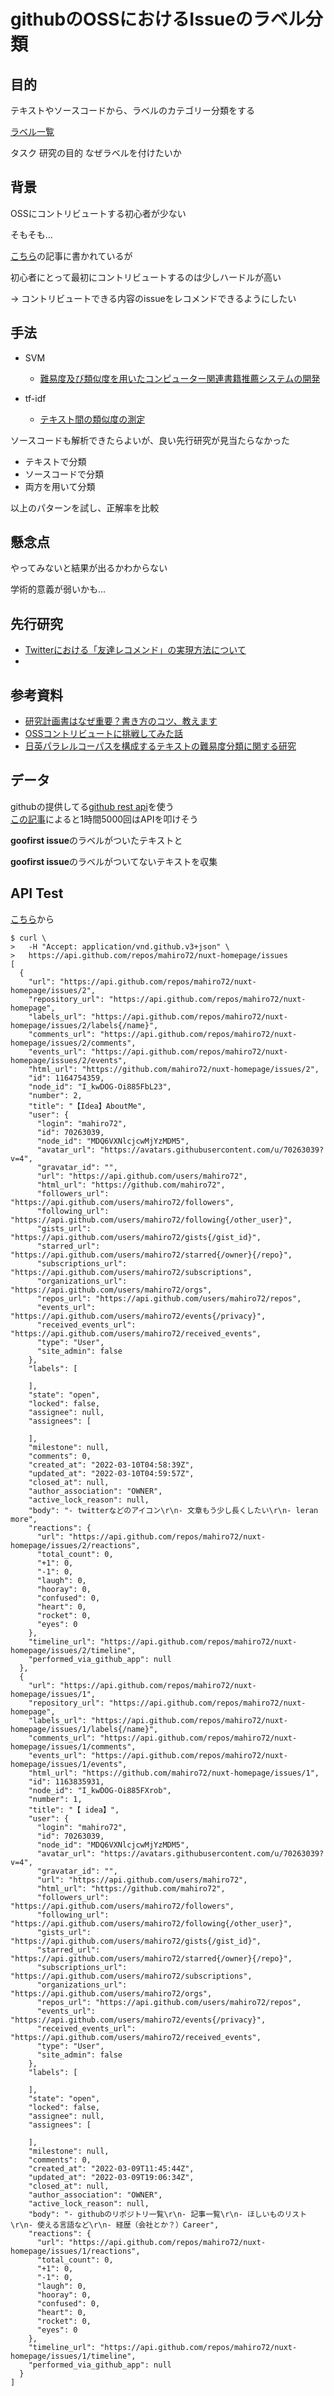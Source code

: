 # githubのOSSにおけるIssueのラベル分類

## 目的

テキストやソースコードから、ラベルのカテゴリー分類をする

[ラベル一覧](https://penguin-coffeebreak.com/archives/444)


タスク
研究の目的
なぜラベルを付けたいか



## 背景




OSSにコントリビュートする初心者が少ない 

そもそも...

[こちら](https://jp.quora.com/nanika-shira-no-OSS-ni-kontoribyu-to-shita-i-no-desuga-OSS-shoshinsha-ga-kontoribyu-to-deki-sou-na-OSS-wo-sagasu-no-ni-yoi-houhou-ha-arima-suka)の記事に書かれているが

初心者にとって最初にコントリビュートするのは少しハードルが高い

-> コントリビュートできる内容のissueをレコメンドできるようにしたい



## 手法

- SVM 
  - [難易度及び類似度を用いたコンピューター関連書籍推薦システムの開発](https://ipsj.ixsq.nii.ac.jp/ej/?action=pages_view_main&active_action=repository_view_main_item_detail&item_id=98189&item_no=1&page_id=13&block_id=8)

- tf-idf
  - [テキスト間の類似度の測定](https://www.jstage.jst.go.jp/article/jkg/70/7/70_373/_article/-char/ja/)


ソースコードも解析できたらよいが、良い先行研究が見当たらなかった

- テキストで分類
- ソースコードで分類
- 両方を用いて分類

以上のパターンを試し、正解率を比較

## 懸念点

やってみないと結果が出るかわからない

学術的意義が弱いかも...

## 先行研究

- [Twitterにおける「友達レコメンド」の実現方法について](https://cir.nii.ac.jp/crid/1570009752926859520)
- 


## 参考資料
- [研究計画書はなぜ重要？書き方のコツ、教えます](https://acaric.jp/articles/column/1191)
- [OSSコントリビュートに挑戦してみた話](https://qiita.com/QWYNG/items/afbca5261f2f770995d2)
- [日英パラレルコーパスを構成するテキストの難易度分類に関する研究](https://www.cit.nihon-u.ac.jp/laboratorydata/kenkyu/publication/journal_b/b37.6.pdf)


## データ
githubの提供してる[github rest api](https://docs.github.com/ja/rest)を使う  
[この記事](https://qiita.com/syossan27/items/dd3bd152792360c29d01)によると1時間5000回はAPIを叩けそう

**goofirst issue**のラベルがついたテキストと

**goofirst issue**のラベルがついてないテキストを収集

## API Test

[こちら](https://docs.github.com/ja/rest/issues/issues)から

```
$ curl \
>   -H "Accept: application/vnd.github.v3+json" \
>   https://api.github.com/repos/mahiro72/nuxt-homepage/issues
[
  {
    "url": "https://api.github.com/repos/mahiro72/nuxt-homepage/issues/2",
    "repository_url": "https://api.github.com/repos/mahiro72/nuxt-homepage",
    "labels_url": "https://api.github.com/repos/mahiro72/nuxt-homepage/issues/2/labels{/name}",
    "comments_url": "https://api.github.com/repos/mahiro72/nuxt-homepage/issues/2/comments",
    "events_url": "https://api.github.com/repos/mahiro72/nuxt-homepage/issues/2/events",
    "html_url": "https://github.com/mahiro72/nuxt-homepage/issues/2",
    "id": 1164754359,
    "node_id": "I_kwDOG-Oi885FbL23",
    "number": 2,
    "title": "【Idea】AboutMe",
    "user": {
      "login": "mahiro72",
      "id": 70263039,
      "node_id": "MDQ6VXNlcjcwMjYzMDM5",
      "avatar_url": "https://avatars.githubusercontent.com/u/70263039?v=4",
      "gravatar_id": "",
      "url": "https://api.github.com/users/mahiro72",
      "html_url": "https://github.com/mahiro72",
      "followers_url": "https://api.github.com/users/mahiro72/followers",
      "following_url": "https://api.github.com/users/mahiro72/following{/other_user}",
      "gists_url": "https://api.github.com/users/mahiro72/gists{/gist_id}",
      "starred_url": "https://api.github.com/users/mahiro72/starred{/owner}{/repo}",
      "subscriptions_url": "https://api.github.com/users/mahiro72/subscriptions",
      "organizations_url": "https://api.github.com/users/mahiro72/orgs",
      "repos_url": "https://api.github.com/users/mahiro72/repos",
      "events_url": "https://api.github.com/users/mahiro72/events{/privacy}",
      "received_events_url": "https://api.github.com/users/mahiro72/received_events",
      "type": "User",
      "site_admin": false
    },
    "labels": [

    ],
    "state": "open",
    "locked": false,
    "assignee": null,
    "assignees": [

    ],
    "milestone": null,
    "comments": 0,
    "created_at": "2022-03-10T04:58:39Z",
    "updated_at": "2022-03-10T04:59:57Z",
    "closed_at": null,
    "author_association": "OWNER",
    "active_lock_reason": null,
    "body": "- twitterなどのアイコン\r\n- 文章もう少し長くしたい\r\n- leran more",
    "reactions": {
      "url": "https://api.github.com/repos/mahiro72/nuxt-homepage/issues/2/reactions",
      "total_count": 0,
      "+1": 0,
      "-1": 0,
      "laugh": 0,
      "hooray": 0,
      "confused": 0,
      "heart": 0,
      "rocket": 0,
      "eyes": 0
    },
    "timeline_url": "https://api.github.com/repos/mahiro72/nuxt-homepage/issues/2/timeline",
    "performed_via_github_app": null
  },
  {
    "url": "https://api.github.com/repos/mahiro72/nuxt-homepage/issues/1",
    "repository_url": "https://api.github.com/repos/mahiro72/nuxt-homepage",
    "labels_url": "https://api.github.com/repos/mahiro72/nuxt-homepage/issues/1/labels{/name}",
    "comments_url": "https://api.github.com/repos/mahiro72/nuxt-homepage/issues/1/comments",
    "events_url": "https://api.github.com/repos/mahiro72/nuxt-homepage/issues/1/events",
    "html_url": "https://github.com/mahiro72/nuxt-homepage/issues/1",
    "id": 1163835931,
    "node_id": "I_kwDOG-Oi885FXrob",
    "number": 1,
    "title": "【 idea】",
    "user": {
      "login": "mahiro72",
      "id": 70263039,
      "node_id": "MDQ6VXNlcjcwMjYzMDM5",
      "avatar_url": "https://avatars.githubusercontent.com/u/70263039?v=4",
      "gravatar_id": "",
      "url": "https://api.github.com/users/mahiro72",
      "html_url": "https://github.com/mahiro72",
      "followers_url": "https://api.github.com/users/mahiro72/followers",
      "following_url": "https://api.github.com/users/mahiro72/following{/other_user}",
      "gists_url": "https://api.github.com/users/mahiro72/gists{/gist_id}",
      "starred_url": "https://api.github.com/users/mahiro72/starred{/owner}{/repo}",
      "subscriptions_url": "https://api.github.com/users/mahiro72/subscriptions",
      "organizations_url": "https://api.github.com/users/mahiro72/orgs",
      "repos_url": "https://api.github.com/users/mahiro72/repos",
      "events_url": "https://api.github.com/users/mahiro72/events{/privacy}",
      "received_events_url": "https://api.github.com/users/mahiro72/received_events",
      "type": "User",
      "site_admin": false
    },
    "labels": [

    ],
    "state": "open",
    "locked": false,
    "assignee": null,
    "assignees": [

    ],
    "milestone": null,
    "comments": 0,
    "created_at": "2022-03-09T11:45:44Z",
    "updated_at": "2022-03-09T19:06:34Z",
    "closed_at": null,
    "author_association": "OWNER",
    "active_lock_reason": null,
    "body": "- githubのリポジトリ一覧\r\n- 記事一覧\r\n- ほしいものリスト\r\n- 使える言語など\r\n- 経歴（会社とか？）Career",     
    "reactions": {
      "url": "https://api.github.com/repos/mahiro72/nuxt-homepage/issues/1/reactions",
      "total_count": 0,
      "+1": 0,
      "-1": 0,
      "laugh": 0,
      "hooray": 0,
      "confused": 0,
      "heart": 0,
      "rocket": 0,
      "eyes": 0
    },
    "timeline_url": "https://api.github.com/repos/mahiro72/nuxt-homepage/issues/1/timeline",
    "performed_via_github_app": null
  }
]
```
